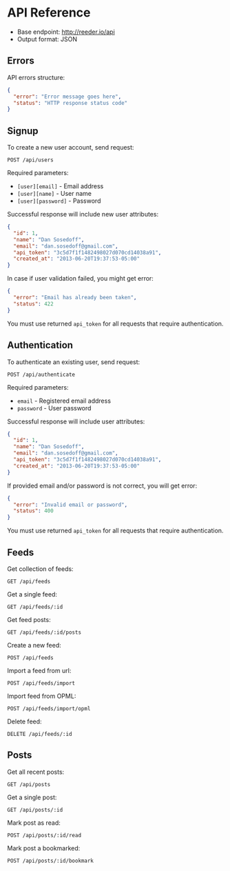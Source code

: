 # API Reference

- Base endpoint: http://reeder.io/api
- Output format: JSON

## Errors

API errors structure:

```json
{
  "error": "Error message goes here",
  "status": "HTTP response status code"
}
```

## Signup

To create a new user account, send request:

```
POST /api/users
```

Required parameters:

- `[user][email]` - Email address
- `[user][name]` - User name
- `[user][password]` - Password

Successful response will include new user attributes:

```json
{
  "id": 1,
  "name": "Dan Sosedoff",
  "email": "dan.sosedoff@gmail.com",
  "api_token": "3c5d7f1f1482498027d070cd14038a91",
  "created_at": "2013-06-20T19:37:53-05:00"
}
```

In case if user validation failed, you might get error:

```json
{
  "error": "Email has already been taken",
  "status": 422
}
```

You must use returned `api_token` for all requests that require authentication.

## Authentication

To authenticate an existing user, send request:

```
POST /api/authenticate
```

Required parameters:

- `email` - Registered email address
- `password` - User password

Successful response will include user attributes:

```json
{
  "id": 1,
  "name": "Dan Sosedoff",
  "email": "dan.sosedoff@gmail.com",
  "api_token": "3c5d7f1f1482498027d070cd14038a91",
  "created_at": "2013-06-20T19:37:53-05:00"
}
```

If provided email and/or password is not correct, you will get error:

```json
{
  "error": "Invalid email or password",
  "status": 400
}
```

You must use returned `api_token` for all requests that require authentication.

## Feeds

Get collection of feeds:

```
GET /api/feeds 
```

Get a single feed:

```
GET /api/feeds/:id
```

Get feed posts:

```
GET /api/feeds/:id/posts
```

Create a new feed:

```
POST /api/feeds
```

Import a feed from url:

```
POST /api/feeds/import
```

Import feed from OPML:

```
POST /api/feeds/import/opml
```

Delete feed:

```
DELETE /api/feeds/:id
```

## Posts

Get all recent posts:

```
GET /api/posts
```

Get a single post:

```
GET /api/posts/:id
```

Mark post as read:

```
POST /api/posts/:id/read
```

Mark post a bookmarked:

```
POST /api/posts/:id/bookmark
```